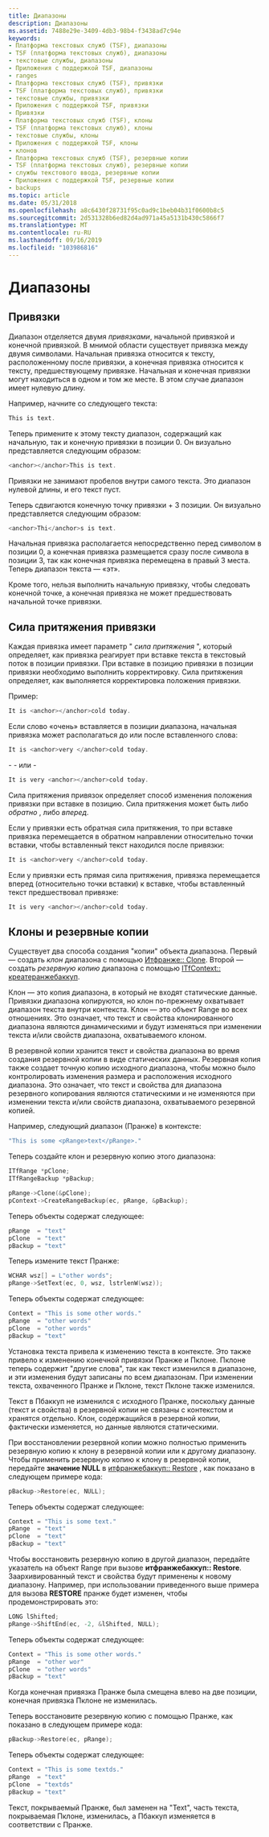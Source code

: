 ```yaml
---
title: Диапазоны
description: Диапазоны
ms.assetid: 7488e29e-3409-4db3-98b4-f3438ad7c94e
keywords:
- Платформа текстовых служб (TSF), диапазоны
- TSF (платформа текстовых служб), диапазоны
- текстовые службы, диапазоны
- Приложения с поддержкой TSF, диапазоны
- ranges
- Платформа текстовых служб (TSF), привязки
- TSF (платформа текстовых служб), привязки
- текстовые службы, привязки
- Приложения с поддержкой TSF, привязки
- Привязки
- Платформа текстовых служб (TSF), клоны
- TSF (платформа текстовых служб), клоны
- текстовые службы, клоны
- Приложения с поддержкой TSF, клоны
- клонов
- Платформа текстовых служб (TSF), резервные копии
- TSF (платформа текстовых служб), резервные копии
- службы текстового ввода, резервные копии
- Приложения с поддержкой TSF, резервные копии
- backups
ms.topic: article
ms.date: 05/31/2018
ms.openlocfilehash: a8c6430f28731f95c0ad9c1beb04b31f0600b8c5
ms.sourcegitcommit: 2d531328b6ed82d4ad971a45a5131b430c5866f7
ms.translationtype: MT
ms.contentlocale: ru-RU
ms.lasthandoff: 09/16/2019
ms.locfileid: "103986816"
---
```

# <a name="ranges"></a>Диапазоны

## <a name="anchors"></a>Привязки

Диапазон отделяется двумя *привязками*, начальной привязкой и конечной привязкой. В мнимой области существует привязка между двумя символами. Начальная привязка относится к тексту, расположенному после привязки, а конечная привязка относится к тексту, предшествующему привязке. Начальная и конечная привязки могут находиться в одном и том же месте. В этом случае диапазон имеет нулевую длину.

Например, начните со следующего текста:


```C++
This is text.
```



Теперь примените к этому тексту диапазон, содержащий как начальную, так и конечную привязки в позиции 0. Он визуально представляется следующим образом:


```C++
<anchor></anchor>This is text.
```



Привязки не занимают пробелов внутри самого текста. Это диапазон нулевой длины, и его текст пуст.

Теперь сдвигаются конечную точку привязки + 3 позиции. Он визуально представляется следующим образом:


```C++
<anchor>Thi</anchor>s is text.
```



Начальная привязка располагается непосредственно перед символом в позиции 0, а конечная привязка размещается сразу после символа в позиции 3, так как конечная привязка перемещена в правый 3 места. Теперь диапазон текста — «эт».

Кроме того, нельзя выполнить начальную привязку, чтобы следовать конечной точке, а конечная привязка не может предшествовать начальной точке привязки.

## <a name="anchor-gravity"></a>Сила притяжения привязки

Каждая привязка имеет параметр " *сила притяжения* ", который определяет, как привязка реагирует при вставке текста в текстовый поток в позиции привязки. При вставке в позицию привязки в позиции привязки необходимо выполнить корректировку. Сила притяжения определяет, как выполняется корректировка положения привязки.

Пример:


```C++
It is <anchor></anchor>cold today.
```



Если слово «очень» вставляется в позиции диапазона, начальная привязка может располагаться до или после вставленного слова:


```C++
It is <anchor>very </anchor>cold today.
```



\- - или -


```C++
It is very <anchor></anchor>cold today.
```



Сила притяжения привязок определяет способ изменения положения привязки при вставке в позицию. Сила притяжения может быть либо *обратно* , либо *вперед*.

Если у привязки есть обратная сила притяжения, то при вставке привязка перемещается в обратном направлении относительно точки вставки, чтобы вставленный текст находился после привязки:


```C++
It is <anchor>very </anchor>cold today.
```



Если у привязки есть прямая сила притяжения, привязка перемещается вперед (относительно точки вставки) к вставке, чтобы вставленный текст предшествовал привязке:


```C++
It is very <anchor></anchor>cold today.
```



## <a name="clones-and-backups"></a>Клоны и резервные копии

Существует два способа создания "копии" объекта диапазона. Первый — создать *клон* диапазона с помощью [Итфранже:: Clone](/windows/desktop/api/Msctf/nf-msctf-itfrange-clone). Второй — создать *резервную копию* диапазона с помощью [ITfContext:: креатеранжебаккуп](/windows/desktop/api/Msctf/nf-msctf-itfcontext-createrangebackup).

Клон — это копия диапазона, в который не входят статические данные. Привязки диапазона копируются, но клон по-прежнему охватывает диапазон текста внутри контекста. Клон — это объект Range во всех отношениях. Это означает, что текст и свойства клонированного диапазона являются динамическими и будут изменяться при изменении текста и/или свойств диапазона, охватываемого клоном.

В резервной копии хранится текст и свойства диапазона во время создания резервной копии в виде статических данных. Резервная копия также создает точную копию исходного диапазона, чтобы можно было контролировать изменения размера и расположения исходного диапазона. Это означает, что текст и свойства для диапазона резервного копирования являются статическими и не изменяются при изменении текста и/или свойств диапазона, охватываемого резервной копией.

Например, следующий диапазон (Пранже) в контексте:


```C++
"This is some <pRange>text</pRange>."
```



Теперь создайте клон и резервную копию этого диапазона:


```C++
ITfRange *pClone;
ITfRangeBackup *pBackup;

pRange->Clone(&pClone);
pContext->CreateRangeBackup(ec, pRange, &pBackup);
```



Теперь объекты содержат следующее:


```C++
pRange  = "text"
pClone  = "text"
pBackup = "text"
```



Теперь измените текст Пранже:


```C++
WCHAR wsz[] = L"other words";
pRange->SetText(ec, 0, wsz, lstrlenW(wsz));
```



Теперь объекты содержат следующее:


```C++
Context = "This is some other words."
pRange  = "other words"
pClone  = "other words"
pBackup = "text"
```



Установка текста привела к изменению текста в контексте. Это также привело к изменению конечной привязки Пранже и Пклоне. Пклоне теперь содержит "другие слова", так как текст изменился в диапазоне, и эти изменения будут записаны по всем диапазонам. При изменении текста, охваченного Пранже и Пклоне, текст Пклоне также изменился.

Текст в Пбаккуп не изменился с исходного Пранже, поскольку данные (текст и свойства) в резервной копии не связаны с контекстом и хранятся отдельно. Клон, содержащийся в резервной копии, фактически изменяется, но данные являются статическими.

При восстановлении резервной копии можно полностью применить резервную копию к клону в резервной копии или к другому диапазону. Чтобы применить резервную копию к клону в резервной копии, передайте **значение NULL** в [итфранжебаккуп:: Restore](/windows/desktop/api/Msctf/nf-msctf-itfrangebackup-restore) , как показано в следующем примере кода:


```C++
pBackup->Restore(ec, NULL);
```



Теперь объекты содержат следующее:


```C++
Context = "This is some text."
pRange  = "text"
pClone  = "text"
pBackup = "text"
```



Чтобы восстановить резервную копию в другой диапазон, передайте указатель на объект Range при вызове **итфранжебаккуп:: Restore**. Заархивированный текст и свойства будут применены к новому диапазону. Например, при использовании приведенного выше примера для вызова **RESTORE** пранже будет изменен, чтобы продемонстрировать это:


```C++
LONG lShifted;
pRange->ShiftEnd(ec, -2, &lShifted, NULL);
```



Теперь объекты содержат следующее:


```C++
Context = "This is some other words."
pRange  = "other wor"
pClone  = "other words"
pBackup = "text"
```



Когда конечная привязка Пранже была смещена влево на две позиции, конечная привязка Пклоне не изменилась.

Теперь восстановите резервную копию с помощью Пранже, как показано в следующем примере кода:


```C++
pBackup->Restore(ec, pRange);
```



Теперь объекты содержат следующее:


```C++
Context = "This is some textds."
pRange  = "text"
pClone  = "textds"
pBackup = "text"
```



Текст, покрываемый Пранже, был заменен на "Text", часть текста, покрываемая Пклоне, изменилась, а Пбаккуп изменяется в соответствии с Пранже.

 

 




